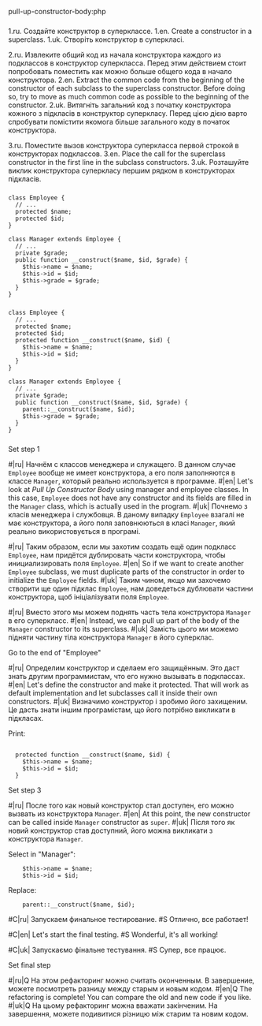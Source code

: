 pull-up-constructor-body:php

###

1.ru. Создайте конструктор в суперклассе.
1.en. Create a constructor in a superclass.
1.uk. Створіть конструктор в суперкласі.

2.ru. Извлеките общий код из начала конструктора каждого из подклассов в конструктор суперкласса. Перед этим действием стоит попробовать поместить как можно больше общего кода в начало конструктора.
2.en. Extract the common code from the beginning of the constructor of each subclass to the superclass constructor. Before doing so, try to move as much common code as possible to the beginning of the constructor.
2.uk. Витягніть загальний код з початку конструктора кожного з підкласів в конструктор суперкласу. Перед цією дією варто спробувати помістити якомога більше загального коду в початок конструктора.

3.ru. Поместите вызов конструктора суперкласса первой строкой в конструкторах подклассов.
3.en. Place the call for the superclass constructor in the first line in the subclass constructors.
3.uk. Розташуйте виклик конструктора суперкласу першим рядком в конструкторах підкласів.



###

```
class Employee {
  // ...
  protected $name;
  protected $id;
}
   
class Manager extends Employee {
  // ...
  private $grade;
  public function __construct($name, $id, $grade) {
    $this->name = $name;
    $this->id = $id;
    $this->grade = $grade;
  }
}
```

###

```
class Employee {
  // ...
  protected $name;
  protected $id;
  protected function __construct($name, $id) {
    $this->name = $name;
    $this->id = $id;
  }
}
   
class Manager extends Employee {
  // ...
  private $grade;
  public function __construct($name, $id, $grade) {
    parent::__construct($name, $id);
    $this->grade = $grade;
  }
}
```

###

Set step 1

#|ru| Начнём с классов менеджера и служащего. В данном случае <code>Employee</code> вообще не имеет конструктора, а его поля заполняются в классе <code>Manager</code>, который реально используется в программе.
#|en| Let's look at <i>Pull Up Constructor Body</i> using manager and employee classes. In this case, <code>Employee</code> does not have any constructor and its fields are filled in the <code>Manager</code> class, which is actually used in the program.
#|uk| Почнемо з класів менеджера і службовця. В даному випадку <code>Employee</code> взагалі не має конструктора, а його поля заповнюються в класі <code>Manager</code>, який реально використовується в програмі.

#|ru| Таким образом, если мы захотим создать ещё один подкласс <code>Employee</code>, нам придётся дублировать части конструктора, чтобы инициализировать поля <code>Employee</code>.
#|en| So if we want to create another <code>Employee</code> subclass, we must duplicate parts of the constructor in order to initialize the <code>Employee</code> fields.
#|uk| Таким чином, якщо ми захочемо створити ще один підклас <code>Employee</code>, нам доведеться дублювати частини конструктора, щоб ініціалізувати поля <code>Employee</code>.

#|ru| Вместо этого мы можем поднять часть тела конструктора <code>Manager</code> в его суперкласс.
#|en| Instead, we can pull up part of the body of the <code>Manager</code> constructor to its superclass.
#|uk| Замість цього ми можемо підняти частину тіла конструктора <code>Manager</code> в його суперклас.

Go to the end of "Employee"

#|ru| Определим конструктор и сделаем его защищённым. Это даст знать другим программистам, что его нужно вызывать в подклассах.
#|en| Let's define the constructor and make it protected. That will work as default implementation and let subclasses call it inside their own constructors.
#|uk| Визначимо конструктор і зробимо його захищеним. Це дасть знати іншим програмістам, що його потрібно викликати в підкласах.

Print:
```

  protected function __construct($name, $id) {
    $this->name = $name;
    $this->id = $id;
  }
```

Set step 3

#|ru| После того как новый конструктор стал доступен, его можно вызвать из конструктора <code>Manager</code>.
#|en| At this point, the new constructor can be called inside <code>Manager</code> constructor as <code>super</code>.
#|uk| Після того як новий конструктор став доступний, його можна викликати з конструктора <code>Manager</code>.

Select in "Manager":
```
    $this->name = $name;
    $this->id = $id;

```

Replace:
```
    parent::__construct($name, $id);

```

#C|ru| Запускаем финальное тестирование.
#S Отлично, все работает!

#C|en| Let's start the final testing.
#S Wonderful, it's all working!

#C|uk| Запускаємо фінальне тестування.
#S Супер, все працює.

Set final step

#|ru|Q На этом рефакторинг можно считать оконченным. В завершение, можете посмотреть разницу между старым и новым кодом.
#|en|Q The refactoring is complete! You can compare the old and new code if you like.
#|uk|Q На цьому рефакторинг можна вважати закінченим. На завершення, можете подивитися різницю між старим та новим кодом.